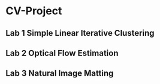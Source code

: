 # CV-Project

## Lab 1 Simple Linear Iterative Clustering

## Lab 2 Optical Flow Estimation

## Lab 3 Natural Image Matting
